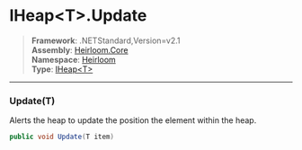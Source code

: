 # IHeap\<T>.Update

> **Framework**: .NETStandard,Version=v2.1  
> **Assembly**: [Heirloom.Core][0]  
> **Namespace**: [Heirloom][0]  
> **Type**: [IHeap\<T>][1]

--------------------------------------------------------------------------------

### Update(T)

Alerts the heap to update the position the element within the heap.

```cs
public void Update(T item)
```

[0]: ../Heirloom.Core.md
[1]: Heirloom.IHeap[T].md
